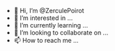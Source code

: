 - 👋 Hi, I’m @ZerculePoirot
- 👀 I’m interested in ...
- 🌱 I’m currently learning ...
- 💞️ I’m looking to collaborate on ...
- 📫 How to reach me ...

<!---
ZerculePoirot/ZerculePoirot is a ✨ special ✨ repository because its `README.md` (this file) appears on your GitHub profile.
You can click the Preview link to take a look at your changes.
--->
